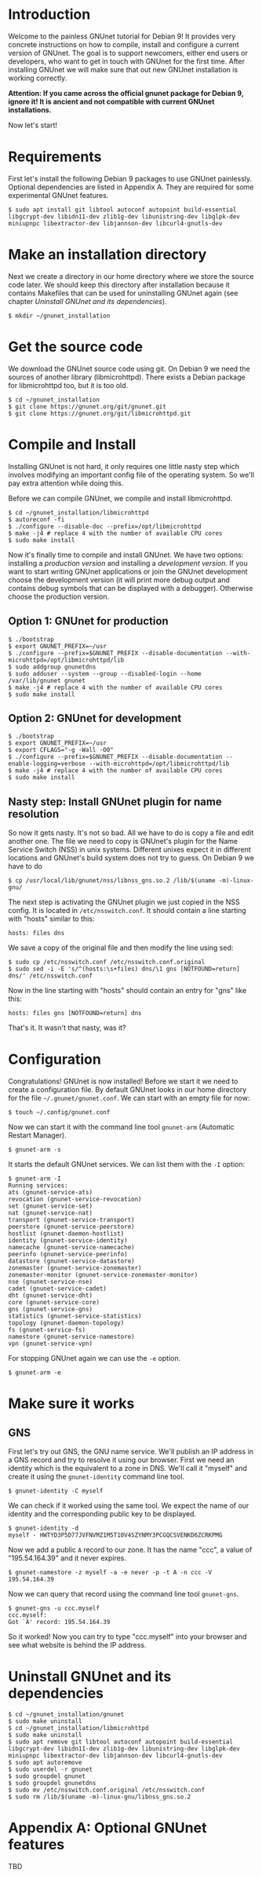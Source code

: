 # Introduction
Welcome to the painless GNUnet tutorial for Debian 9! It provides very concrete instructions on how to compile, install and configure a current version of GNUnet. The goal is to support newcomers, either end users or developers, who want to get in touch with GNUnet for the first time. After installing GNUnet we will make sure that out new GNUnet installation is working correctly.

**Attention: If you came across the official gnunet package for Debian 9, ignore it! It is ancient and not compatible with current GNUnet installations.**

Now let's start!

# Requirements
First let's install the following Debian 9 packages to use GNUnet painlessly. Optional dependencies are listed in Appendix A. They are required for some experimental GNUnet features.

```
$ sudo apt install git libtool autoconf autopoint build-essential libgcrypt-dev libidn11-dev zlib1g-dev libunistring-dev libglpk-dev miniupnpc libextractor-dev libjannson-dev libcurl4-gnutls-dev
```

# Make an installation directory
Next we create a directory in our home directory where we store the source code later. We should keep this directory after installation because it contains Makefiles that can be used for uninstalling GNUnet again (see chapter *Uninstall GNUnet and its dependencies*).

```
$ mkdir ~/gnunet_installation
```

# Get the source code
We download the GNUnet source code using git. On Debian 9 we need the sources of another library (libmicrohttpd). There exists a Debian package for libmicrohttpd too, but it is too old.

```
$ cd ~/gnunet_installation
$ git clone https://gnunet.org/git/gnunet.git
$ git clone https://gnunet.org/git/libmicrohttpd.git
```

# Compile and Install
Installing GNUnet is not hard, it only requires one little nasty step which involves modifying an important config file of the operating system. So we'll pay extra attention while doing this.

Before we can compile GNUnet, we compile and install libmicrohttpd.

```
$ cd ~/gnunet_installation/libmicrohttpd
$ autoreconf -fi
$ ./configure --disable-doc --prefix=/opt/libmicrohttpd
$ make -j4 # replace 4 with the number of available CPU cores
$ sudo make install
```

Now it's finally time to compile and install GNUnet. We have two options: installing a *production version* and installing a *development version*. If you want to start writing GNUnet applications or join the GNUnet development choose the development version (it will print more debug output and contains debug symbols that can be displayed with a debugger). Otherwise choose the production version.
 
## Option 1: GNUnet for production
```
$ ./bootstrap
$ export GNUNET_PREFIX=~/usr
$ ./configure --prefix=$GNUNET_PREFIX --disable-documentation --with-microhttpd=/opt/libmicrohttpd/lib
$ sudo addgroup gnunetdns
$ sudo adduser --system --group --disabled-login --home /var/lib/gnunet gnunet
$ make -j4 # replace 4 with the number of available CPU cores
$ sudo make install
```

## Option 2: GNUnet for development
```
$ ./bootstrap
$ export GNUNET_PREFIX=~/usr
$ export CFLAGS="-g -Wall -O0"
$ ./configure --prefix=$GNUNET_PREFIX --disable-documentation --enable-logging=verbose --with-microhttpd=/opt/libmicrohttpd/lib
$ make -j4 # replace 4 with the number of available CPU cores
$ sudo make install
```

## Nasty step: Install GNUnet plugin for name resolution
So now it gets nasty. It's not so bad. All we have to do is copy a file and edit another one. The file we need to copy is GNUnet's plugin for the Name Service Switch (NSS) in unix systems. Different unixes expect it in different locations and GNUnet's build system does not try to guess. On Debian 9 we have to do

```
$ cp /usr/local/lib/gnunet/nss/libnss_gns.so.2 /lib/$(uname -m)-linux-gnu/
```

The next step is activating the GNUnet plugin we just copied in the NSS config. It is located in `/etc/nsswitch.conf`. It should contain a line starting with "hosts" similar to this:

```
hosts: files dns
```

We save a copy of the original file and then modify the line using sed:

```
$ sudo cp /etc/nsswitch.conf /etc/nsswitch.conf.original
$ sudo sed -i -E 's/^(hosts:\s+files) dns/\1 gns [NOTFOUND=return] dns/' /etc/nsswitch.conf
```

Now in the line starting with "hosts" should contain an entry for "gns" like this:

```
hosts: files gns [NOTFOUND=return] dns
```

That's it. It wasn't that nasty, was it?

# Configuration
Congratulations! GNUnet is now installed! Before we start it we need to create a configuration file. By default GNUnet looks in our home directory for the file `~/.gnunet/gnunet.conf`. We can start with an empty file for now:

```
$ touch ~/.config/gnunet.conf
```

Now we can start it with the command line tool `gnunet-arm` (Automatic Restart Manager).

```
$ gnunet-arm -s
```

It starts the default GNUnet services. We can list them with the `-I` option:

```
$ gnunet-arm -I
Running services:
ats (gnunet-service-ats)
revocation (gnunet-service-revocation)
set (gnunet-service-set)
nat (gnunet-service-nat)
transport (gnunet-service-transport)
peerstore (gnunet-service-peerstore)
hostlist (gnunet-daemon-hostlist)
identity (gnunet-service-identity)
namecache (gnunet-service-namecache)
peerinfo (gnunet-service-peerinfo)
datastore (gnunet-service-datastore)
zonemaster (gnunet-service-zonemaster)
zonemaster-monitor (gnunet-service-zonemaster-monitor)
nse (gnunet-service-nse)
cadet (gnunet-service-cadet)
dht (gnunet-service-dht)
core (gnunet-service-core)
gns (gnunet-service-gns)
statistics (gnunet-service-statistics)
topology (gnunet-daemon-topology)
fs (gnunet-service-fs)
namestore (gnunet-service-namestore)
vpn (gnunet-service-vpn)
```

For stopping GNUnet again we can use the `-e` option.

```
$ gnunet-arm -e
```

# Make sure it works
## 
## GNS
First let's try out GNS, the GNU name service. We'll publish an IP address in a GNS record and try to resolve it using our browser. First we need an identity which is the equivalent to a zone in DNS. We'll call it "myself" and create it using the `gnunet-identity` command line tool. 

```
$ gnunet-identity -C myself
```

We can check if it worked using the same tool. We expect the name of our identity and the corresponding public key to be displayed.

```
$ gnunet-identity -d
myself - HWTYD3P5D77JVFNVMZ1M5T10V4SZYNMY3PCGQCSVENKD6ZCRKPMG
```

Now we add a public `A` record to our zone. It has the name "ccc", a value of "195.54.164.39" and it never expires.
```
$ gnunet-namestore -z myself -a -e never -p -t A -n ccc -V 195.54.164.39
```

Now we can query that record using the command line tool `gnunet-gns`.

```
$ gnunet-gns -u ccc.myself
ccc.myself:
Got `A' record: 195.54.164.39
```

So it worked! Now you can try to type "ccc.myself" into your browser and see what website is behind the IP address.

# Uninstall GNUnet and its dependencies
```
$ cd ~/gnunet_installation/gnunet
$ sudo make uninstall
$ cd ~/gnunet_installation/libmicrohttpd
$ sudo make uninstall
$ sudo apt remove git libtool autoconf autopoint build-essential libgcrypt-dev libidn11-dev zlib1g-dev libunistring-dev libglpk-dev miniupnpc libextractor-dev libjannson-dev libcurl4-gnutls-dev
$ sudo apt autoremove
$ sudo userdel -r gnunet
$ sudo groupdel gnunet
$ sudo groupdel gnunetdns
$ sudo mv /etc/nsswitch.conf.original /etc/nsswitch.conf
$ sudo rm /lib/$(uname -m)-linux-gnu/libnss_gns.so.2
```


# Appendix A: Optional GNUnet features
TBD
